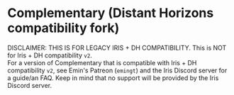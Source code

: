 # Complementary (Distant Horizons compatibility fork)

DISCLAIMER: THIS IS FOR LEGACY IRIS + DH COMPATIBILITY. This is NOT for Iris + DH compatibility `v2`.  
For a version of Complementary that is compatible with Iris + DH compatibility `v2`, see Emin's Patreon (`emingt`) and the Iris Discord server for a guide/an FAQ. Keep in mind that no support will be provided by the Iris Discord server.
